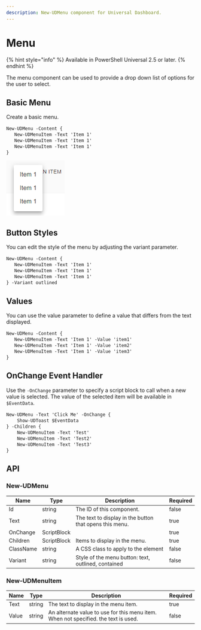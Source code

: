 ```yaml
---
description: New-UDMenu component for Universal Dashboard.
---
```


# Menu

{% hint style="info" %}
Available in PowerShell Universal 2.5 or later.
{% endhint %}

The menu component can be used to provide a drop down list of options for the user to select.&#x20;

## Basic Menu

Create a basic menu.&#x20;

```
New-UDMenu -Content {
   New-UDMenuItem -Text 'Item 1'
   New-UDMenuItem -Text 'Item 1'
   New-UDMenuItem -Text 'Item 1'
}
```

![](<../../../../.gitbook/assets/image (305).png>)

## Button Styles

You can edit the style of the menu by adjusting the variant parameter.&#x20;

```
New-UDMenu -Content {
   New-UDMenuItem -Text 'Item 1'
   New-UDMenuItem -Text 'Item 1'
   New-UDMenuItem -Text 'Item 1'
} -Variant outlined
```

## Values

You can use the value parameter to define a value that differs from the text displayed.&#x20;

```
New-UDMenu -Content {
   New-UDMenuItem -Text 'Item 1' -Value 'item1'
   New-UDMenuItem -Text 'Item 1' -Value 'item2'
   New-UDMenuItem -Text 'Item 1' -Value 'item3'
}
```

## OnChange Event Handler

Use the `-OnChange` parameter to specify a script block to call when a new value is selected.  The value of the selected item will be available in `$EventData`.

```
New-UDMenu -Text 'Click Me' -OnChange {
    Show-UDToast $EventData
} -Children {
    New-UDMenuItem -Text 'Test'
    New-UDMenuItem -Text 'Test2'
    New-UDMenuItem -Text 'Test3'
}
```

## API

### New-UDMenu

<table><thead><tr><th>Name</th><th>Type</th><th>Description</th><th data-type="checkbox">Required</th></tr></thead><tbody><tr><td>Id</td><td>string</td><td>The ID of this component.</td><td>false</td></tr><tr><td>Text</td><td>string</td><td>The text to display in the button that opens this menu.</td><td>true</td></tr><tr><td>OnChange</td><td>ScriptBlock</td><td></td><td>true</td></tr><tr><td>Children</td><td>ScriptBlock</td><td>Items to display in the menu.</td><td>true</td></tr><tr><td>ClassName</td><td>string</td><td>A CSS class to apply to the element</td><td>false</td></tr><tr><td>Variant</td><td>string</td><td>Style of the menu button: text, outlined, contained</td><td>false</td></tr></tbody></table>

### New-UDMenuItem

<table><thead><tr><th>Name</th><th>Type</th><th>Description</th><th data-type="checkbox">Required</th></tr></thead><tbody><tr><td>Text</td><td>string</td><td>The text to display in the menu item.</td><td>true</td></tr><tr><td>Value</td><td>string</td><td>An alternate value to use for this menu item. When not specified. the text is used. </td><td>false</td></tr></tbody></table>
